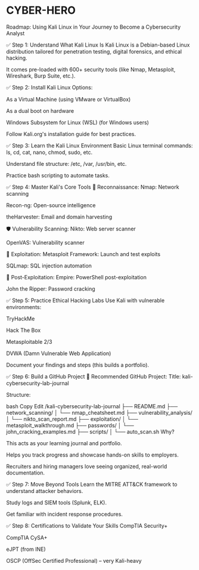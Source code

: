 # CYBER-HERO
Roadmap: Using Kali Linux in Your Journey to Become a Cybersecurity Analyst



✅ Step 1: Understand What Kali Linux Is
Kali Linux is a Debian-based Linux distribution tailored for penetration testing, digital forensics, and ethical hacking.

It comes pre-loaded with 600+ security tools (like Nmap, Metasploit, Wireshark, Burp Suite, etc.).



✅ Step 2: Install Kali Linux
Options:

As a Virtual Machine (using VMware or VirtualBox)

As a dual boot on hardware

Windows Subsystem for Linux (WSL) (for Windows users)

Follow Kali.org's installation guide for best practices.



✅ Step 3: Learn the Kali Linux Environment
Basic Linux terminal commands: ls, cd, cat, nano, chmod, sudo, etc.

Understand file structure: /etc, /var, /usr/bin, etc.

Practice bash scripting to automate tasks.



✅ Step 4: Master Kali's Core Tools
🔧 Reconnaissance:
Nmap: Network scanning

Recon-ng: Open-source intelligence

theHarvester: Email and domain harvesting

🛡️ Vulnerability Scanning:
Nikto: Web server scanner

OpenVAS: Vulnerability scanner

🎯 Exploitation:
Metasploit Framework: Launch and test exploits

SQLmap: SQL injection automation

🧪 Post-Exploitation:
Empire: PowerShell post-exploitation

John the Ripper: Password cracking



✅ Step 5: Practice Ethical Hacking Labs
Use Kali with vulnerable environments:



TryHackMe

Hack The Box

Metasploitable 2/3

DVWA (Damn Vulnerable Web Application)

Document your findings and steps (this builds a portfolio).



✅ Step 6: Build a GitHub Project
📁 Recommended GitHub Project:
Title: kali-cybersecurity-lab-journal

Structure:

bash
Copy
Edit
/kali-cybersecurity-lab-journal
├── README.md
├── network_scanning/
│   └── nmap_cheatsheet.md
├── vulnerability_analysis/
│   └── nikto_scan_report.md
├── exploitation/
│   └── metasploit_walkthrough.md
├── passwords/
│   └── john_cracking_examples.md
├── scripts/
│   └── auto_scan.sh
Why?

This acts as your learning journal and portfolio.

Helps you track progress and showcase hands-on skills to employers.

Recruiters and hiring managers love seeing organized, real-world documentation.



✅ Step 7: Move Beyond Tools
Learn the MITRE ATT&CK framework to understand attacker behaviors.

Study logs and SIEM tools (Splunk, ELK).

Get familiar with incident response procedures.



✅ Step 8: Certifications to Validate Your Skills
CompTIA Security+

CompTIA CySA+

eJPT (from INE)

OSCP (OffSec Certified Professional) – very Kali-heavy

